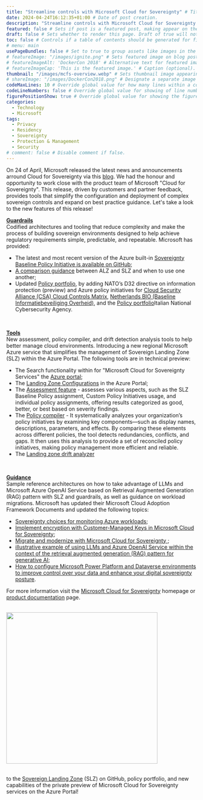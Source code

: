 ```yaml
---
title: "Streamline controls with Microsoft Cloud for Sovereignty" # Title of the blog post.
date: 2024-04-24T16:12:35+01:00 # Date of post creation.
description: "Streamline controls with Microsoft Cloud for Sovereignty." # Description used for search engine.
featured: false # Sets if post is a featured post, making appear on the home page side bar.
draft: false # Sets whether to render this page. Draft of true will not be rendered.
toc: false # Controls if a table of contents should be generated for first-level links automatically.
# menu: main
usePageBundles: false # Set to true to group assets like images in the same folder as this post.
# featureImage: "/images/ignite.png" # Sets featured image on blog post.
# featureImageAlt: 'DockerCon 2018' # Alternative text for featured image.
# featureImageCap: 'This is the featured image.' # Caption (optional).
thumbnail: "/images/mcfs-overview.webp" # Sets thumbnail image appearing inside card on homepage.
# shareImage: "/images/DockerCon2018.png" # Designate a separate image for social media sharing.
codeMaxLines: 10 # Override global value for how many lines within a code block before auto-collapsing.
codeLineNumbers: false # Override global value for showing of line numbers within code block.
figurePositionShow: true # Override global value for showing the figure label.
categories:
  - Technology
  - Microsoft
tags:
  - Privacy
  - Residency
  - Sovereignty
  - Protection & Management
  - Security 
# comment: false # Disable comment if false.
---
```


On 24 of April, Microsoft released the latest news and announcements arround Cloud for Sovereignty via this <a href="https://www.microsoft.com/en-us/industry/blog/government/sovereignty/2024/04/24/streamline-controls-with-microsoft-cloud-for-sovereignty/">blog</a>. We had the honour and opportunity to work close with the product team of Microsoft "Cloud for Sovereignty". This release, driven by customers and partner feedback, provides tools that simplify the configuration and deployment of complex sovereign controls and expand on best practice guidance. Let's take a look to the new features of this release!
<br>

<b> <a href="https://www.microsoft.com/en-us/industry/blog/government/sovereignty/2024/04/24/streamline-controls-with-microsoft-cloud-for-sovereignty/#guardrails-jump-link">Guardrails</a> </b> <br>
Codified architectures and tooling that reduce complexity and make the process of building sovereign environments designed to help achieve regulatory requirements simple, predictable, and repeatable. Microsoft has provided:
  - The latest and most recent version of the Azure built-in <a href="https://learn.microsoft.com/en-gb/azure/governance/policy/samples/mcfs-baseline-global">Sovereignty Baseline Policy Initiative is available on GitHub;
  -  A <a href="https://learn.microsoft.com/en-gb/industry/sovereignty/slz-overview#when-to-use-sovereign-landing-zone-instead-of-azure-landing-zone">comparison guidance</a> between ALZ and SLZ and when to use one another;
  - Updated <a href="https://learn.microsoft.com/en-gb/industry/sovereignty/policy-portfolio-baseline">Policy portfolio</a>, by adding NATO’s D32 directive on information protection (preview) and Azure policy initiatives for <a href="https://learn.microsoft.com/en-gb/azure/governance/policy/samples/nl-bio-cloud-theme">Cloud Security Alliance (CSA) Cloud Controls Matrix</a>, <a href="https://learn.microsoft.com/en-gb/azure/governance/policy/samples/nl-bio-cloud-theme">Netherlands BIO (Baseline Informatiebeveiliging Overheid)</a>, and the <a href="https://github.com/Azure/cloud-for-sovereignty-policy-portfolio/tree/main/PolicyInitiatives/ACN">Policy portfolio</a>Italian National Cybersecurity Agency.

<br>

<b> <a href="https://www.microsoft.com/en-us/industry/blog/government/sovereignty/2024/04/24/streamline-controls-with-microsoft-cloud-for-sovereignty/#tools-jump-link">Tools</a> </b> <br>
New assessment, policy compiler, and drift detection analysis tools to help better manage cloud environments. Introducing a new regional Microsoft Azure service that simplifies the management of Sovereign Landing Zone (SLZ) within the Azure Portal. The following tools are in technical preview:
  - The Search functionality within for "Microsoft Cloud for Sovereignty Services" the <a href="https://portal.azure.com/#view/HubsExtension/AssetMenuBlade/~/slzOverviewId/assetName/SovereigntyAsset/extensionName/Microsoft_Azure_CloudforSovereignty">Azure portal</a>;
  - The <a href="https://portal.azure.com/#view/HubsExtension/AssetMenuBlade/~/mginfra_landingzonesconfiguration/assetName/SovereigntyAsset/extensionName/Microsoft_Azure_CloudforSovereignty">Landing Zone Configurations</a> in the Azure Portal;
  - The <a href="https://github.com/Azure/cloud-for-sovereignty-quickstarts/blob/main/prototypes/deploy-prototypes-1-getting-started.md#assessmentpreview">Assessment feature</a> - assesses various aspects, such as the SLZ Baseline Policy assignment, Custom Policy Initiatives usage, and individual policy assignments, offering results categorized as good, better, or best based on severity findings.
  - The <a href="https://github.com/Azure/cloud-for-sovereignty-quickstarts/blob/main/prototypes/deploy-prototypes-1-getting-started.md#policy-compilerpreview">Policy compiler</a> - It systematically analyzes your organization’s policy initiatives by examining key components—such as display names, descriptions, parameters, and effects. By comparing these elements across different policies, the tool detects redundancies, conflicts, and gaps. It then uses this analysis to provide a set of reconciled policy initiatives, making policy management more efficient and reliable.  
  - The <a href="https://github.com/Azure/cloud-for-sovereignty-quickstarts/blob/main/prototypes/deploy-prototypes-1-getting-started.md#landing-zone-drift-analyzerpreview">Landing zone drift analyzer </a>

<br>

<b> <a href="https://www.microsoft.com/en-us/industry/blog/government/sovereignty/2024/04/24/streamline-controls-with-microsoft-cloud-for-sovereignty/#guidance-jump-link">Guidance</a> </b> <br>
Sample reference architectures on how to take advantage of LLMs and Microsoft Azure OpenAI Service based on Retrieval Augmented Generation (RAG) pattern with SLZ and guardrails, as well as guidance on workload migrations. Microsoft has updated their Microsoft Cloud Adoption Framework Documents and updated the following topics:
  - <a href="https://learn.microsoft.com/en-us/industry/sovereignty/sovereign-monitoring">Sovereignty choices for monitoring Azure workloads</a>;
  - <a href="https://learn.microsoft.com/en-gb/industry/sovereignty/customer-managed-keys">Implement encryption with Customer-Managed Keys in Microsoft Cloud for Sovereignty</a>;
  - <a href="https://learn.microsoft.com/en-gb/industry/sovereignty/workload-migrations-overview/">Migrate and modernize with Microsoft Cloud for Sovereignty
</a>;
- <a href="https://learn.microsoft.com/en-gb/industry/sovereignty/workload-migrations-overview/">illustrative example of using LLMs and Azure OpenAI Service within the context of the retrieval augmented generation (RAG) pattern for generative AI</a>;
- <a href="https://learn.microsoft.com/en-gb/industry/sovereignty/sovereign-controls-dynamics">How to configure Microsoft Power Platform and Dataverse environments to improve control over your data and enhance your digital sovereignty posture</a>.

For more information visit the <a href="https://www.microsoft.com/en-us/industry/sovereignty/cloud?rtc=1">Microsoft Cloud for Sovereignty</a> homepage or <a href="https://learn.microsoft.com/en-us/industry/sovereignty/">product documentation</a> page.
<br>
<br>



<img src="/images/mcfs-overview.webp" width="400" height="400">

<br>
<br>

to the <a href="https://github.com/Azure/sovereign-landing-zone">Sovereign Landing Zone</a> (SLZ) on GitHub, policy portfolio, and new capabilities of the private preview of Microsoft Cloud for Sovereignty services on the Azure Portal!
